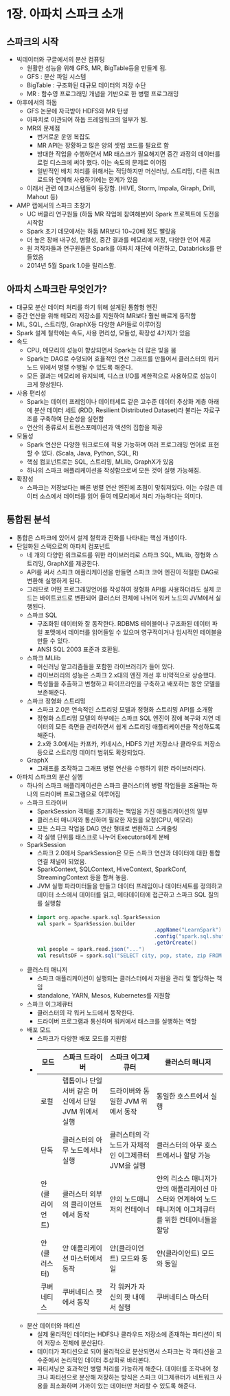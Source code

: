 # 1장. 아파치 스파크 소개

## 스파크의 시작
- 빅데이터와 구글에서의 분산 컴퓨팅
  - 원활한 성능을 위해 GFS, MR, BigTable등을 만들게 됨.
  - GFS : 분산 파일 시스템
  - BigTable : 구조화된 대규모 데이터의 저장 수단
  - MR : 함수영 프로그래밍 개념을 기반으로 한 병렬 프로그래밍
- 야후에서의 하둡
  - GFS 논문에 자극받아 HDFS와 MR 탄생
  - 아파치로 이관되어 하둡 프레임워크의 일부가 됨.
  - MR의 문제점
    - 번거로운 운영 복잡도
    - MR API는 장황하고 많은 양의 셋업 코드를 필요로 함
    - 방대한 작업을 수행하면서 MR 태스크가 필요해지면 중간 과정의 데이터를 로컬 디스크에 써야 했다. 이는 속도의 문제로 이어짐
    - 일반적인 배치 처리를 위해서는 적당하지만 머신러닝, 스트리밍, 다른 워크로드와 연계해 사용하기에는 한계가 있음
  - 이래서 관련 에코시스템들이 등장함. (HIVE, Storm, Impala, Giraph, Drill, Mahout 등)
- AMP 랩에서의 스파크 초창기
  - UC 버클리 연구원들 (하둡 MR 작업에 참여해본)이 Spark 프로젝트에 도전을 시작함
  - Spark 초기 데모에서는 하둡 MR보다 10~20배 정도 빨랐음
  - 더 높은 장애 내구성, 병렬성, 중간 결과를 메모리에 저장, 다양한 언어 제공
  - 원 저작자들과 연구원들은 Spark를 아파치 재단에 이관하고, Databricks를 만들었음
  - 2014년 5월 Spark 1.0을 릴리스함.

## 아파치 스파크란 무엇인가?
- 대규모 분산 데이터 처리를 하기 위해 설계된 통합형 엔진
- 중간 연산을 위해 메모리 저장소를 지원하여 MR보다 훨씬 빠르게 동작함
- ML, SQL, 스트리밍, GraphX등 다양한 API들로 이루어짐
- Spark 설계 철학에는 속도, 사용 편리성, 모듈성, 확장성 4가지가 있음
- 속도
  - CPU, 메모리의 성능이 향상되면서 Spark는 더 많은 빛을 봄
  - Spark는 DAG로 수덩되어 효율적인 연산 그래프를 만들어서 클러스터의 워커 노드 위에서 병렬 수행될 수 있도록 해준다.
  - 모든 결과는 메모리에 유지되며, 디스크 I/O를 제한적으로 사용하므로 성능이 크게 향상된다.
- 사용 편리성
  - Spark는 데이터 프레임이나 데이터세트 같은 고수준 데이터 추상화 계층 아래에 분산 데이터 세트 (RDD, Resilient Distributed Dataset)라 불리는 자료구조를 구축하여 단순성을 실현함
  - 연산의 종류로서 트랜스포메이션과 액션의 집합을 제공
- 모듈성
  - Spark 연산은 다양한 워크로드에 적용 가능하며 여러 프로그래밍 언어로 표현할 수 있다. (Scala, Java, Python, SQL, R)
  - 핵심 컴포넌트로는 SQL, 스트리밍, MLlib, GraphX가 있음
  - 하나의 스파크 애플리케이션을 작성함으로써 모든 것이 실행 가능해짐.
- 확장성
  - 스파크는 저장보다는 빠른 병렬 연산 엔진에 초점이 맞춰져있다. 이는 수많은 데이터 소스에서 데이터를 읽어 들여 메모리에서 처리 가능하다는 의미다.

## 통합된 분석
- 통합은 스파크에 있어서 설계 철학과 진화를 나타내는 핵심 개념이다.
- 단일화된 스택으로의 아파치 컴포넌트
  - 네 개의 다양한 워크로드를 위한 라이브러리로 스파크 SQL, MLlib, 정형화 스트리밍, GraphX를 제공한다.
  - API를 써서 스파크 애플리케이션을 만들면 스파크 코어 엔진이 적절한 DAG로 변환해 실행하게 된다.
  - 그러므로 어떤 프로그래밍언어를 작성하여 정형화 API를 사용하더라도 실제 코드는 바이트코드로 변환되어 클러스터 전체에 나뉘어 워커 노드의 JVM에서 실행된다.
  - 스파크 SQL
    - 구조화된 데이터와 잘 동작한다. RDBMS 테이블이나 구조화된 데이터 파일 포맷에서 데이터를 읽어들일 수 있으며 영구적이거나 임시적인 테이블을 만들 수 있다.
    - ANSI SQL 2003 표준과 호환됨.
  - 스파크 MLlib
    - 머신러닝 알고리즘들을 포함한 라이브러리가 들어 있다.
    - 라이브러리의 성능은 스파크 2.x대의 엔진 개선 후 비약적으로 상승했다.
    - 특성들을 추출하고 변형하고 파이프라인을 구축하고 배포하는 동안 모델을 보존해준다.
  - 스파크 정형화 스트리밍
    - 스파크 2.0은 연속적인 스트리밍 모델과 정형화 스트리밍 API를 소개함
    - 정형화 스트리밍 모델의 하부에는 스파크 SQL 엔진이 장애 복구와 지연 데이터의 모든 측면을 관리하면서 쉽게 스트리밍 애플리케이션을 작성하도록 해준다.
    - 2.x와 3.0에서는 카프카, 키네시스, HDFS 기반 저장소나 클라우드 저장소 등으로 스트리밍 데이터 범위도 확장되었다.
  - GraphX
    - 그래프를 조작하고 그래프 병렬 연산을 수행하기 위한 라이브러리다.
- 아파치 스파크의 분산 실행
  - 하나의 스파크 애플리케이션은 스파크 클러스터의 병렬 작업들을 조율하는 하나의 드라이버 프로그램으로 이루어짐
  - 스파크 드라이버
    - SparkSession 객체를 초기화하는 책임을 가진 애플리케이션의 일부
    - 클러스터 매니저와 통신하며 필요한 자원을 요청(CPU, 메모리)
    - 모든 스파크 작업을 DAG 연산 형태로 변환하고 스케줄링
    - 각 실행 단위를 태스크로 나누어 Executors에게 분배
  - SparkSession
    - 스파크 2.0에서 SparkSession은 모든 스파크 연산과 데이터에 대한 통합 연결 채널이 되었음.
    - SparkContext, SQLContext, HiveContext, SparkConf, StreamingContext 등을 합쳐 놓음.
    - JVM 실행 파라미터들을 만들고 데이터 프레임이나 데이터세트를 정의하고 데이터 소스에서 데이터를 읽고, 메타데이터에 접근하고 스파크 SQL 질의를 실행함
    - ```scala
      import org.apache.spark.sql.SparkSession
      val spark = SparkSession.builder
                                            .appName("LearnSpark")
                                            .config("spark.sql.shuffle.partitions", 6)
                                            .getOrCreate()
      val people = spark.read.json("...")
      val resultsDF = spark.sql("SELECT city, pop, state, zip FROM table_name")
  - 클러스터 매니저
    - 스파크 애플리케이션이 실행되는 클러스터에서 자원을 관리 및 할당하는 책임
    - standalone, YARN, Mesos, Kubernetes를 지원함
  - 스파크 이그제큐터
    - 클러스터의 각 워커 노드에서 동작한다.
    - 드라이버 프로그램과 통신하며 워커에서 태스크를 실행하는 역할
  - 배포 모드
    - 스파크가 다양한 배포 모드를 지원함
    - |모드|스파크 드라이버|스파크 이그제큐터| 클러스터 매니저                                                    |
      |-----|---|-------------------------------------------------------------|------------|
      |로컬|랩톱이나 단일 서버 같은 머신에서 단일 JVM 위에서 실행|드라이버와 동일한 JVM 위에서 동작| 동일한 호스트에서 실행                                                |
      |단독|클러스터의 아무 노드에서나 실행|클러스터의 각 노드가 자체적인 이그제큐터 JVM을 실행| 클러스터의 아무 호스트에서나 할당 가능                                       |
      |얀(클라이언트)|클러스터 외부의 클라이언트에서 동작|얀의 노드매니저의 컨테이너| 얀의 리소스 매니저가 얀의 애플리케이션 마스터와 연계하여 노드 매니저에 이그제큐터를 위한 컨테이너들을 할당 |
      |얀(클러스터)|얀 애플리케이션 마스터에서 동작|얀(클라이언트) 모드와 동일|얀(클라이언트) 모드와 동일|
      |쿠버네티스|쿠버네티스 팟에서 동작|각 워커가 자신의 팟 내에서 실행|쿠버네티스 마스터|
  - 분산 데이터와 파티션
    - 실제 물리적인 데이터는 HDFS나 클라우드 저장소에 존재하는 파티션이 되어 저장소 전체에 분산된다.
    - 데이터가 파티션으로 되어 물리적으로 분산되면서 스파크는 각 파티션을 고수준에서 논리적인 데이터 추상화로 바라본다.
    - 파티셔닝은 효과적인 병렬 처리를 가능하게 해준다. 데이터를 조각내어 청크나 파티션으로 분산해 저장하는 방식은 스파크 이그제큐터가 네트워크 사용을 최소화하며 가까이 있는 데이터만 처리할 수 있도록 해준다.

